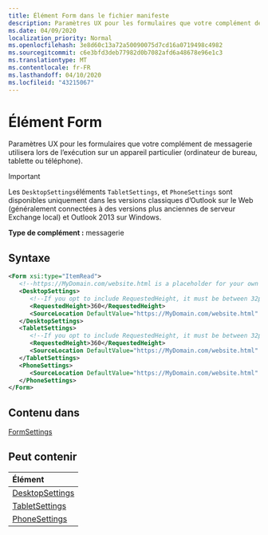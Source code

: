 ```yaml
---
title: Élément Form dans le fichier manifeste
description: Paramètres UX pour les formulaires que votre complément de messagerie utilisera lors de l’exécution sur un appareil particulier (ordinateur de bureau, tablette ou téléphone).
ms.date: 04/09/2020
localization_priority: Normal
ms.openlocfilehash: 3e8d60c13a72a50090075d7cd16a0719498c4982
ms.sourcegitcommit: c6e3bfd3deb77982d0b7082afd6a48678e96e1c3
ms.translationtype: MT
ms.contentlocale: fr-FR
ms.lasthandoff: 04/10/2020
ms.locfileid: "43215067"
---
```

# <a name="form-element"></a>Élément Form

Paramètres UX pour les formulaires que votre complément de messagerie utilisera lors de l’exécution sur un appareil particulier (ordinateur de bureau, tablette ou téléphone).

> [!IMPORTANT]
> Les `DesktopSettings`éléments `TabletSettings`, et `PhoneSettings` sont disponibles uniquement dans les versions classiques d’Outlook sur le Web (généralement connectées à des versions plus anciennes de serveur Exchange local) et Outlook 2013 sur Windows.

**Type de complément :** messagerie

## <a name="syntax"></a>Syntaxe

```XML
<Form xsi:type="ItemRead">
   <!--https://MyDomain.com/website.html is a placeholder for your own add-in website.-->
   <DesktopSettings>
      <!--If you opt to include RequestedHeight, it must be between 32px to 450px, inclusive.-->
      <RequestedHeight>360</RequestedHeight>
      <SourceLocation DefaultValue="https://MyDomain.com/website.html" />
   </DesktopSettings>
   <TabletSettings>
      <!--If you opt to include RequestedHeight, it must be between 32px to 450px, inclusive.-->
      <RequestedHeight>360</RequestedHeight>
      <SourceLocation DefaultValue="https://MyDomain.com/website.html" />
   </TabletSettings>
   <PhoneSettings>
      <SourceLocation DefaultValue="https://MyDomain.com/website.html" />
   </PhoneSettings>
</Form>
```

## <a name="contained-in"></a>Contenu dans

[FormSettings](formsettings.md)


## <a name="can-contain"></a>Peut contenir

|**Élément**|
|:-----|
|[DesktopSettings](desktopsettings.md)|
|[TabletSettings](tabletsettings.md)|
|[PhoneSettings](phonesettings.md)|
